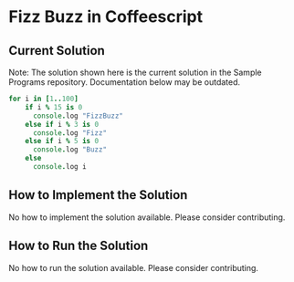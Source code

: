 # Fizz Buzz in Coffeescript

## Current Solution

Note: The solution shown here is the current solution in the Sample Programs repository. Documentation below may be outdated.

```Coffeescript
for i in [1..100]	
    if i % 15 is 0	
      console.log "FizzBuzz"	
    else if i % 3 is 0	
      console.log "Fizz"	
    else if i % 5 is 0	
      console.log "Buzz"	
    else	
      console.log i 
```

## How to Implement the Solution

No how to implement the solution available. Please consider contributing.

## How to Run the Solution

No how to run the solution available. Please consider contributing.